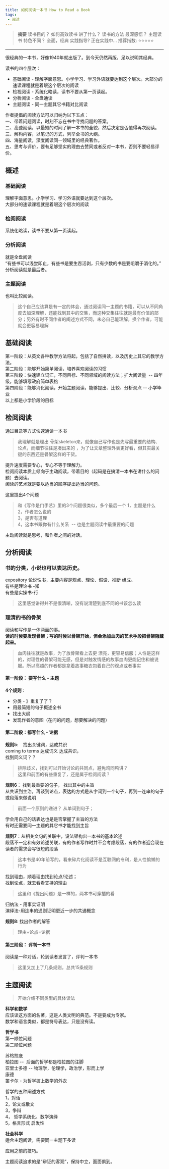 ```yaml
---
title: 如何阅读一本书 How to Read a Book
tags:
 - 阅读 
---
```


> **摘要**
> 读书目的？ 如何高效读书
> 讲了什么？ 读书的方法
> 最深感悟？ 主题读书
> 特色不同？ 全面，经典
> 实践指导?  正在实践中...
> 推荐指数:  ⭐️⭐️⭐⭐️⭐️ ️ 
---

很经典的一本书，好像1940年就出版了。到今天仍然再版，足以说明其经典。  

读书的四个层次：  
* 基础阅读 - 理解字面意思。小学学习、学习外语就要达到这个层次。大部分的速读课程就是着眼这个层次的阅读  
* 检视阅读 - 系统化略读，读书不要从第一页读起。  
* 分析阅读 - 全盘通读
* 主题阅读 - 同一主题其它书籍对比阅读

作者提倡的阅读方法可以归纳为以下五点：  
一、带着问题阅读，时刻不忘在书中寻找问题的答案。  
二、高速阅读，以最短的时间了解一本书的全貌，然后决定是否值得再次阅读。  
三、解构内容，以笔记的方式，列举全书的大纲。  
四、海量阅读，深度阅读同一领域里的经典著作。  
五、思考与评价，要有足够坚实的理由去赞同或者反对一本书，否则不要轻易评价。  

  
## 概述
### 基础阅读
理解字面意思。小学学习、学习外语就要达到这个层次。  
大部分的速读课程就是着眼这个层次的阅读  

### 检阅阅读

系统化略读，读书不要从第一页读起。  

### 分析阅读

就是全盘阅读  
“有些书可以浅尝即止，有些书是要生吞活剥，只有少数的书是要咀嚼于消化的。”  
分析阅读就是最后者。  

### 主题阅读

也叫比较阅读。  
> 这个自己应该算是有一定的体会，通过阅读同一主题的书籍，可以从不同角度去加深理解，还能找到其中的交集，而这种交集往往就是最有价值的部分；另外有时不同作者的阐述方式不同，未必自己能理解，换个作者，可能就会更容易理解

## 基础阅读

第一阶段：从英文各种教学方法将起，包括了自然拼读，以及历史上其它的教学方法。  
第二阶段：能够开始简单阅读，培养喜欢阅读的习惯  
第三阶段：快速建立词汇，不同目标、不同领域的阅读方法；扩大阅读量  -- 四年级，能够填写政府简单表格  
第四阶段：能够消化阅读，开始主题阅读，能够提出、比较、分析观点 -- 小学毕业  
以上都是小学阶段的目标  

## 检阅阅读

通过目录等方式快速通读一本书  
>我理解就是理出 骨架skeleton来，就像自己写作也是先写最重要的结构、论点，而细节往往是凑出来的 ，为了让文章整理外表更好看，但其实最关键的东西还是骨架这样的干货。

提升速度需要专心，专心不等于理解力。  
检阅阅读本质上倾向于主动阅读，带着目的（起码是在搞清一本书在讲什么的问题）去阅读。  
阅读的艺术就是要以适当的顺序提出适当的问题。  

这里提出4个问题  
>和《写作是门手艺》里的3个问题很类似，多个最后一个
1，主题是什么  
2，作者怎么说的  
3，是否有道理  
4，这本书跟你有什么关系  -- 也是主题阅读中最重要的问题  

主动阅读就是思考，和作者之间的对话。  

## 分析阅读  

### 书的分类，小说也可以表达历史。  

expository 论说性书，主要内容是观点、理论、假设、推断 组成。  
有些是理论书 -知  
有些是实操书-行  
> 这里感觉讲得并不是很清晰，没有说清楚到底不同的书该怎么读  

### 理清的书的骨架  

阅读和写作是一体两面的事。  
**读的时候要发现骨架；写的时候以骨架开始，但会添加血肉的艺术手段把骨架隐藏起来。**  
>血肉往往就是故事，为了放骨架看上去更 漂亮，更容易信服；人性是这样的，对理性的骨架可能无感，但是对触发情感的故事血肉更能记住和被说服。所以高超的作者都是拿着故事糖衣包着自己的观点或者事实

#### 第一阶段： 要写什么 - 主题
**4个规则**：  

* 分类 - 》重复了了？  
* 用最简短的句子概述全书
* 找出大纲
* 发现作者的意图（在问的问题，想要解决的问题）

#### 第二阶段：都写什么 - 论据
**规则5**:    找出关键词，达成共识  
coming to terms 达成词义 达成共识，  
找到同义词？？  
>排除歧义，找到可以开始讨论的共同点，避免鸡同鸭讲？  
>这里和前面的有些重复了，还是属于检阅阅读？

**规则6**： 找到最重要的句子， 找出其中的主旨  
从共识到主治，再谈到论点，表达的方式是从字词到一个句子，再到一连串的句子或段落来做说明  
> 前面一个原则的递进？ 从单词到句子；  

学会用自己的话表达也是是否掌握了主旨的方法  
有时还需要同一主题的其它书才能找到主旨  

**规则7**：从相关文句的关联中，设法架构出一本书的基本论述  
段落不一定和有效论述关联，有的作者写作时并不会考虑段落，有的作者迎合现在读者的需求会写很短的段落  
> 这本书是40年前写的，看来碎片化阅读不是互联网的专利，是人性偷懒的行为  

找到理由，顺着理由找到论点/论述；  
找到论点，就去看看支持的理由  
> 这里和《提出问题》是一样的，两本书可穿插的看  

归纳法 - 用事实证明  
演绎法-用连串的通则证明更近一步的共通概念  

**规则8**: 找出作者的解答  
> 理由+论点=论据

#### 第三阶段： 评判一本书  
阅读是一种对话，轮到读者发言了，评判一本书  

>这里又加上了几条规则，总共15条规则  

## 主题阅读

> 开始介绍不同类型的具体读法  

**科学和数学**  
应该读这方面的名著，这是人类文明的典范。不是要成为专家。  
数学和语言类似，都是符号表达，只是没有读。  

**哲学书**  
第一顺位问题  
第二顺位问题  

苏格拉底  
柏拉图 --  后面的哲学都是柏拉图的注脚  
亚里士多德 -- 物理学，伦理学，政治学，形而上学  
康德  
笛卡尔 - 为哲学披上数学的外衣  

哲学的五种阐述方式  
1，对话  
2，论文或散文  
3，争辩  
4， 哲学系统化、数学演绎   
5，格言形式 启发性  

**社会科学**  
适合主题阅读，需要同一主题下多读  

应用之前的技巧。  

主题阅读追求的是“辩证的客观”，保持中立，面面俱到。  
